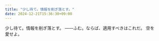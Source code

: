 ```yaml
---
title: "少し待て。情報を削ぎ落とす。"
date: 2024-12-21T15:36:30+09:00
---
```

少し待て。情報を削ぎ落とす。
――ふむ。ならば、適用すべきはこれだ。
空を愛せよ。
